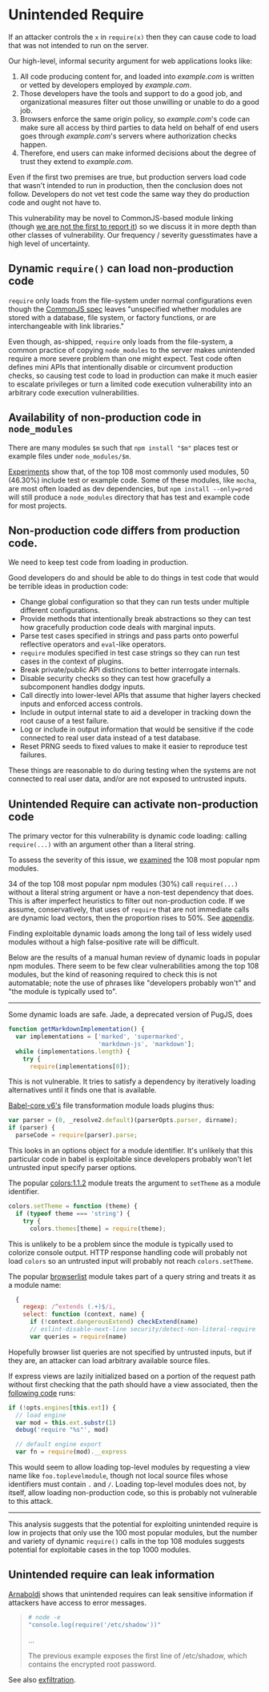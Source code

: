 # Unintended Require

If an attacker controls the `x` in `require(x)` then they can cause
code to load that was not intended to run on the server.

Our high-level, informal security argument for web applications looks
like:

1.  All code producing content for, and loaded into *example.com*
    is written or vetted by developers employed by *example.com*.
2.  Those developers have the tools and support to do a good job, and
    organizational measures filter out those unwilling or unable to
    do a good job.
3.  Browsers enforce the same origin policy, so *example.com*'s code
    can make sure all access by third parties to data held on behalf
    of end users goes through *example.com*'s servers where
    authorization checks happen.
4.  Therefore, end users can make informed decisions about the degree
    of trust they extend to *example.com*.

Even if the first two premises are true, but production servers load
code that wasn't intended to run in production, then the conclusion
does not follow.  Developers do not vet test code the same way they
do production code and ought not have to.

This vulnerability may be novel to CommonJS-based module linking
(though [we are not the first to report it][prior art]) so we discuss it in
more depth than other classes of vulnerability.  Our frequency /
severity guesstimates have a high level of uncertainty.

## Dynamic `require()` can load non-production code

`require` only loads from the file-system under normal configurations
even though the [CommonJS spec](http://wiki.commonjs.org/wiki/Modules/1.1)
leaves "unspecified whether modules are stored with a database, file system,
or factory functions, or are interchangeable with link libraries."

Even though, as-shipped, `require` only loads from the file-system, a
common practice of copying `node_modules` to the server makes
unintended require a more severe problem than one might expect.  Test
code often defines mini APIs that intentionally disable or circumvent
production checks, so causing test code to load in production can make
it much easier to escalate privileges or turn a limited code execution
vulnerability into an arbitrary code execution vulnerabilities.


## Availability of non-production code in `node_modules`

There are many modules `$m` such that `npm install "$m"` places test
or example files under `node_modules/$m`.

[Experiments](../appendix/README.md#test_code) show that, of the
top 108 most commonly used modules, 50 (46.30%) include test or
example code.  Some of these modules, like `mocha`, are most
often loaded as dev dependencies, but `npm install --only=prod`
will still produce a `node_modules` directory that has test and
example code for most projects.


## Non-production code differs from production code.

We need to keep test code from loading in production.

Good developers do and should be able to do things in test code that
would be terrible ideas in production code:

-  Change global configuration so that they can run tests under
   multiple different configurations.
-  Provide methods that intentionally break abstractions so they
   can test how gracefully production code deals with marginal inputs.
-  Parse test cases specified in strings and pass parts onto powerful
   reflective operators and `eval`-like operators.
-  `require` modules specified in test case strings so they can
   run test cases in the context of plugins.
-  Break private/public API distinctions to better interrogate
   internals.
-  Disable security checks so they can test how gracefully
   a subcomponent handles dodgy inputs.
-  Call directly into lower-level APIs that assume that higher
   layers checked inputs and enforced access controls.
-  Include in output internal state to aid a developer in tracking
   down the root cause of a test failure.
-  Log or include in output information that would be sensitive
   if the code connected to real user data instead of a test database.
-  Reset PRNG seeds to fixed values to make it easier to reproduce
   test failures.

These things are reasonable to do during testing when the systems are
not connected to real user data, and/or are not exposed to untrusted
inputs.

## Unintended Require can activate non-production code

The primary vector for this vulnerability is dynamic code loading:
calling `require(...)` with an argument other than a literal string.

To assess the severity of this issue, we [examined](../appendix/README.md)
the 108 most popular npm modules.

34 of the top 108 most popular npm modules (30%) call `require(...)`
without a literal string argument or have a non-test dependency that
does.  This is after imperfect heuristics to filter out non-production
code.  If we assume, conservatively, that uses of `require` that are
not immediate calls are dynamic load vectors, then the proportion
rises to 50%.  See [appendix](../appendix/README.md#dynamic_load).

Finding exploitable dynamic loads among the long tail of less widely
used modules without a high false-positive rate will be difficult.

Below are the results of a manual human review of dynamic loads in
popular npm modules.  There seem to be few clear vulnerabilities among
the top 108 modules, but the kind of reasoning required to check this
is not automatable; note the use of phrases like "developers probably
won't" and "the module is typically used to".

----

Some dynamic loads are safe.  Jade, a deprecated version of PugJS, does

```js
function getMarkdownImplementation() {
  var implementations = ['marked', 'supermarked',
                         'markdown-js', 'markdown'];
  while (implementations.length) {
    try {
      require(implementations[0]);
```

This is not vulnerable.  It tries to satisfy a dependency by
iteratively loading alternatives until it finds one that is available.

[Babel-core v6's][babel-core dyn load] file transformation module loads
plugins thus:

```js
var parser = (0, _resolve2.default)(parserOpts.parser, dirname);
if (parser) {
  parseCode = require(parser).parse;
```

This looks in an options object for a module identifier.  It's
unlikely that this particular code in babel is exploitable since
developers probably won't let untrusted input specify parser options.

The popular [colors:1.1.2][colors dyn load] module treats the argument
to `setTheme` as a module identifier.

```js
colors.setTheme = function (theme) {
  if (typeof theme === 'string') {
    try {
      colors.themes[theme] = require(theme);
```

This is unlikely to be a problem since the module is typically used to
colorize console output.  HTTP response handling code will probably
not load `colors` so an untrusted input will probably not reach
`colors.setTheme`.

The popular [browserlist][browserlist dyn load] module takes part
of a query string and treats it as a module name:

```js
  {
    regexp: /^extends (.+)$/i,
    select: function (context, name) {
      if (!context.dangerousExtend) checkExtend(name)
      // eslint-disable-next-line security/detect-non-literal-require
      var queries = require(name)
```

Hopefully browser list queries are not specified by untrusted inputs, but
if they are, an attacker can load arbitrary available source files.

If express views are lazily initialized based on a portion of the
request path without first checking that the path should have a view
associated, then the [following code][express dyn load] runs:

```js
if (!opts.engines[this.ext]) {
  // load engine
  var mod = this.ext.substr(1)
  debug('require "%s"', mod)

  // default engine export
  var fn = require(mod).__express
```

This would seem to allow loading top-level modules by requesting a
view name like `foo.toplevelmodule`, though not local source files
whose identifiers must contain `.` and `/`.  Loading top-level modules
does not, by itself, allow loading non-production code, so this is
probably not vulnerable to this attack.

----

This analysis suggests that the potential for exploiting unintended
require is low in projects that only use the 100 most popular modules,
but the number and variety of dynamic `require()` calls in the top 108
modules suggests potential for exploitable cases in the top 1000
modules.

## Unintended require can leak information

[Arnaboldi][diff fuzz] shows that unintended requires can leak sensitive
information if attackers have access to error messages.

> ```sh
> # node -e
> "console.log(require('/etc/shadow'))"
> ```
>
> ...
>
> The previous example exposes the first line of
> /etc/shadow, which contains the encrypted root password.

See also [exfiltration][EXF].


[babel-core dyn load]: https://github.com/babel/babel/blob/cb8c4172ef740aa562f0873d602d800c55e80c6d/packages/babel-core/src/transformation/file/index.js#L421-L424
[colors dyn load]: https://github.com/Marak/colors.js/blob/9f3ace44700b8e705cb15be4767845c311b3ae11/lib/colors.js#L135-L138
[browserlist dyn load]: https://github.com/ai/browserslist/blob/3e7ed2431d781ce0ff7eade1e2b24780c592b50e/index.js#L776-L780
[express dyn load]: https://github.com/expressjs/express/blob/351396f971280ab79faddcf9782ea50f4e88358d/lib/view.js#L81
[prior art]: https://github.com/nodesecurity/eslint-plugin-security/blob/master/README.md#detect-non-literal-require
[diff fuzz]: https://www.blackhat.com/docs/eu-17/materials/eu-17-Arnaboldi-Exposing-Hidden-Exploitable-Behaviors-In-Programming-Languages-Using-Differential-Fuzzing-wp.pdf
[EXF]: threat-EXF.md
